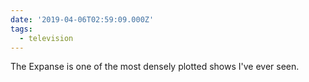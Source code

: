 ```yaml
---
date: '2019-04-06T02:59:09.000Z'
tags:
  - television
---
```


The Expanse is one of the most densely plotted shows I've ever seen.  
